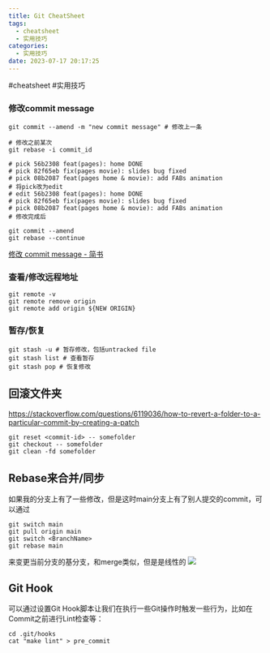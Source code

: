 ```yaml
---
title: Git CheatSheet
tags:
  - cheatsheet
  - 实用技巧
categories:
  - 实用技巧
date: 2023-07-17 20:17:25
---
```

#cheatsheet 
#实用技巧 

###  修改commit message
```shell
git commit --amend -m "new commit message" # 修改上一条

# 修改之前某次
git rebase -i commit_id

# pick 56b2308 feat(pages): home DONE
# pick 82f65eb fix(pages movie): slides bug fixed
# pick 08b2087 feat(pages home & movie): add FABs animation 
# 将pick改为edit
# edit 56b2308 feat(pages): home DONE
# pick 82f65eb fix(pages movie): slides bug fixed
# pick 08b2087 feat(pages home & movie): add FABs animation 
# 修改完成后

git commit --amend
git rebase --continue
```
[修改 commit message - 简书](https://www.jianshu.com/p/5361e373537c)

### 查看/修改远程地址

```shell
git remote -v
git remote remove origin 
git remote add origin ${NEW ORIGIN}

```

### 暂存/恢复
``` shell
git stash -u # 暂存修改，包括untracked file
git stash list # 查看暂存
git stash pop # 恢复修改
```

## 回滚文件夹
https://stackoverflow.com/questions/6119036/how-to-revert-a-folder-to-a-particular-commit-by-creating-a-patch

``` shell
git reset <commit-id> -- somefolder
git checkout -- somefolder
git clean -fd somefolder
```

## Rebase来合并/同步

如果我的分支上有了一些修改，但是这时main分支上有了别人提交的commit，可以通过
```shell
git switch main
git pull origin main
git switch <BranchName>
git rebase main
```
来变更当前分支的基分支，和merge类似，但是是线性的
![](img/Pastedimage20230215163755.png)

## Git Hook
可以通过设置Git Hook脚本让我们在执行一些Git操作时触发一些行为，比如在Commit之前进行Lint检查等：
``` shell
cd .git/hooks
cat "make lint" > pre_commit
```

